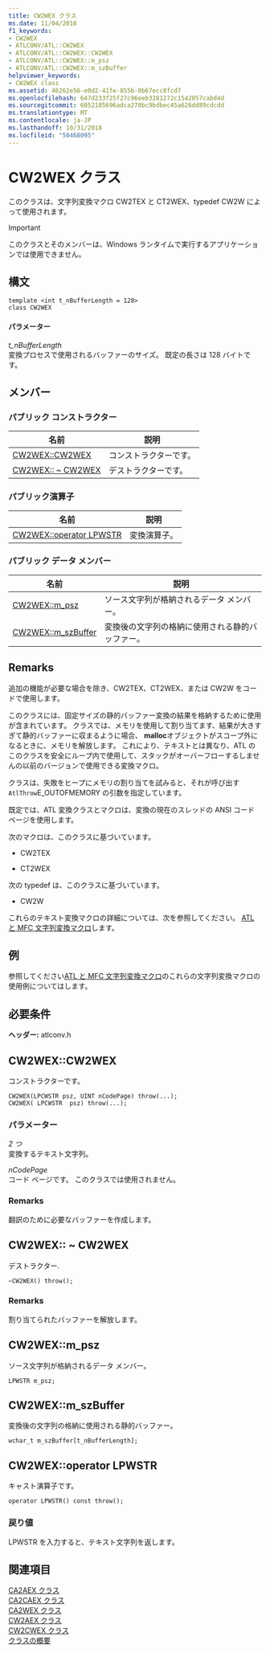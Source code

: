 ```yaml
---
title: CW2WEX クラス
ms.date: 11/04/2016
f1_keywords:
- CW2WEX
- ATLCONV/ATL::CW2WEX
- ATLCONV/ATL::CW2WEX::CW2WEX
- ATLCONV/ATL::CW2WEX::m_psz
- ATLCONV/ATL::CW2WEX::m_szBuffer
helpviewer_keywords:
- CW2WEX class
ms.assetid: 46262e56-e0d2-41fe-855b-0b67ecc8fcd7
ms.openlocfilehash: 647d233f25f27c96eeb3281272c1542057cabd4d
ms.sourcegitcommit: 6052185696adca270bc9bdbec45a626dd89cdcdd
ms.translationtype: MT
ms.contentlocale: ja-JP
ms.lasthandoff: 10/31/2018
ms.locfileid: "50468095"
---
```

# <a name="cw2wex-class"></a>CW2WEX クラス

このクラスは、文字列変換マクロ CW2TEX と CT2WEX、typedef CW2W によって使用されます。

> [!IMPORTANT]
>  このクラスとそのメンバーは、Windows ランタイムで実行するアプリケーションでは使用できません。

## <a name="syntax"></a>構文

```
template <int t_nBufferLength = 128>
class CW2WEX
```

#### <a name="parameters"></a>パラメーター

*t_nBufferLength*<br/>
変換プロセスで使用されるバッファーのサイズ。 既定の長さは 128 バイトです。

## <a name="members"></a>メンバー

### <a name="public-constructors"></a>パブリック コンストラクター

|名前|説明|
|----------|-----------------|
|[CW2WEX::CW2WEX](#cw2wex)|コンストラクターです。|
|[CW2WEX:: ~ CW2WEX](#dtor)|デストラクターです。|

### <a name="public-operators"></a>パブリック演算子

|名前|説明|
|----------|-----------------|
|[CW2WEX::operator LPWSTR](#operator_lpwstr)|変換演算子。|

### <a name="public-data-members"></a>パブリック データ メンバー

|名前|説明|
|----------|-----------------|
|[CW2WEX::m_psz](#m_psz)|ソース文字列が格納されるデータ メンバー。|
|[CW2WEX::m_szBuffer](#m_szbuffer)|変換後の文字列の格納に使用される静的バッファー。|

## <a name="remarks"></a>Remarks

追加の機能が必要な場合を除き、CW2TEX、CT2WEX、または CW2W をコードで使用します。

このクラスには、固定サイズの静的バッファー変換の結果を格納するために使用が含まれています。 クラスでは、メモリを使用して割り当てます、結果が大きすぎて静的バッファーに収まるように場合、 **malloc**オブジェクトがスコープ外になるときに、メモリを解放します。 これにより、テキストとは異なり、ATL のこのクラスを安全にループ内で使用して、スタックがオーバーフローするしませんの以前のバージョンで使用できる変換マクロ。

クラスは、失敗をヒープにメモリの割り当てを試みると、それが呼び出す`AtlThrow`E_OUTOFMEMORY の引数を指定しています。

既定では、ATL 変換クラスとマクロは、変換の現在のスレッドの ANSI コード ページを使用します。

次のマクロは、このクラスに基づいています。

- CW2TEX

- CT2WEX

次の typedef は、このクラスに基づいています。

- CW2W

これらのテキスト変換マクロの詳細については、次を参照してください。 [ATL と MFC 文字列変換マクロ](string-conversion-macros.md)します。

## <a name="example"></a>例

参照してください[ATL と MFC 文字列変換マクロ](string-conversion-macros.md)のこれらの文字列変換マクロの使用例についてはします。

## <a name="requirements"></a>必要条件

**ヘッダー:** atlconv.h

##  <a name="cw2wex"></a>  CW2WEX::CW2WEX

コンストラクターです。

```
CW2WEX(LPCWSTR psz, UINT nCodePage) throw(...);
CW2WEX( LPCWSTR  psz) throw(...);
```

### <a name="parameters"></a>パラメーター

*2 つ*<br/>
変換するテキスト文字列。

*nCodePage*<br/>
コード ページです。 このクラスでは使用されません。

### <a name="remarks"></a>Remarks

翻訳のために必要なバッファーを作成します。

##  <a name="dtor"></a>  CW2WEX:: ~ CW2WEX

デストラクター.

```
~CW2WEX() throw();
```

### <a name="remarks"></a>Remarks

割り当てられたバッファーを解放します。

##  <a name="m_psz"></a>  CW2WEX::m_psz

ソース文字列が格納されるデータ メンバー。

```
LPWSTR m_psz;
```

##  <a name="m_szbuffer"></a>  CW2WEX::m_szBuffer

変換後の文字列の格納に使用される静的バッファー。

```
wchar_t m_szBuffer[t_nBufferLength];
```

##  <a name="operator_lpwstr"></a>  CW2WEX::operator LPWSTR

キャスト演算子です。

```
operator LPWSTR() const throw();
```

### <a name="return-value"></a>戻り値

LPWSTR を入力すると、テキスト文字列を返します。

## <a name="see-also"></a>関連項目

[CA2AEX クラス](../../atl/reference/ca2aex-class.md)<br/>
[CA2CAEX クラス](../../atl/reference/ca2caex-class.md)<br/>
[CA2WEX クラス](../../atl/reference/ca2wex-class.md)<br/>
[CW2AEX クラス](../../atl/reference/cw2aex-class.md)<br/>
[CW2CWEX クラス](../../atl/reference/cw2cwex-class.md)<br/>
[クラスの概要](../../atl/atl-class-overview.md)
